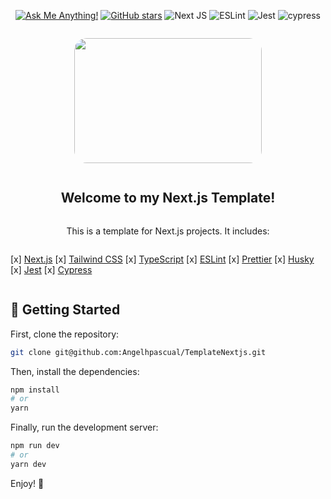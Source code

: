 <div style="display:flex;flex-direction:column;justify-content:center;align-items:center;">

<div style="flex;flex-direction:row;">

[![Ask Me Anything!](https://img.shields.io/badge/Ask%20me-anything-1abc9c.svg)](https://GitHub.com/angelhpascual)
[![GitHub stars](https://img.shields.io/github/stars/angelhpascual/TemplateNextjs?style=social&label=Star&maxAge=2592000)](https://gitHub.com/angelhpascual/TemplateNextjs/)
![Next JS](https://img.shields.io/badge/Next-black?style=for-the-badge&logo=next.js&logoColor=white)
![ESLint](https://img.shields.io/badge/ESLint-4B3263?style=for-the-badge&logo=eslint&logoColor=white)
![Jest](https://img.shields.io/badge/-jest-%23C21325?style=for-the-badge&logo=jest&logoColor=white)
![cypress](https://img.shields.io/badge/-cypress-%23E5E5E5?style=for-the-badge&logo=cypress&logoColor=058a5e)

</div>

<p align="center" width="100%" >
<img style="border-radius:20px;" src="https://nextjs.org/_next/image?url=https%3A%2F%2Fwww.datocms-assets.com%2F35255%2F1665957463-sponsor-logo-vercel.png&w=1920&q=75" height="200" width="300">
</p>

## Welcome to my Next.js Template!

This is a template for Next.js projects. It includes:

[x] [Next.js](https://nextjs.org/)
[x] [Tailwind CSS](https://tailwindcss.com/)
[x] [TypeScript](https://www.typescriptlang.org/)
[x] [ESLint](https://eslint.org/)
[x] [Prettier](https://prettier.io/)
[x] [Husky](https://typicode.github.io/husky/#/)
[x] [Jest](https://jestjs.io/)
[x] [Cypress](https://www.cypress.io/)

</div>

## 🚀 Getting Started

First, clone the repository:

```bash
git clone git@github.com:Angelhpascual/TemplateNextjs.git
```

Then, install the dependencies:

```bash
npm install
# or
yarn
```

Finally, run the development server:

```bash
npm run dev
# or
yarn dev
```

Enjoy! 🎉
